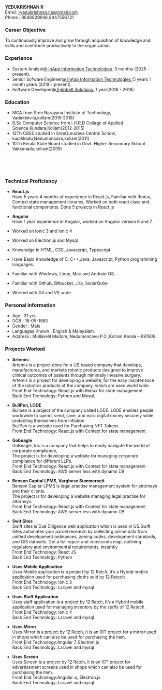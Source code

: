 **YEDUKRISHNAN R** <br>
Email: -yedukrishnan.r.s@gmail.com<br>
Phone : 8848929948,9447556721

### Career Objective

To continuously improve and grow through acquisition of knowledge and skills and contribute productively to the organization.
### Experience
- System Analyst@<a href="https://inapp.com/">  InApp Information Technologies  </a>:3 months (2025 - present).
- Senior Sofware Engineer@<a href="https://inapp.com/">  InApp Information Technologies  </a>:5 years 1 month years (2019 - present).
- Software Developer@<a href="https://www.eglobeits.com/">  EglobeIt Solutions  </a>:1 year(2018 - 2019).


### Education
- MCA from Sree Narayana Institute of Technology, Vadakkevila,kollam(2015-2018)
- B.Sc Computer Science from I.H.R.D Collage of Applied Science,Kundara,Kollam(2012-2015) 
- 12Th CBSE studied in SreeGurudeva Central School, kudikkodu,Nedumoncavu,kollam(2011)
- 10Th Kerala State Board studied in Govt. Higher Secondary School Vakkanadu,kollam(2009)
<br />
<br />
<br />

### Technical Proficiency
- **React.js** <br />
     Have 5 years 4 months of experience in React.js, Familiar with Redux, Context   state management libraries, Worked on both react class and functional components. Done 5 projects in React.js<br />
- **Angular** <br />
     Have 1 year experience in Angular, worked on Angular version 6 and 7.<br />

- Worked on Ionic 3 and Ionic 4<br />
- Worked on Electron.js and Mysql<br />
- Knowledge in HTML, CSS, Javascript, Typescript<br />
- Have Basic Knowledge of C, C++,Java, Javascript, Python programming languages.<br />
- Familiar with Windows, Linux, Mac and Android OS.<br />
- Familiar with Github, Bitbucket, Jira, SonarQube <br />
- Worked with Git and VS code<br />

### Personal Information
- Age : 31 yrs.
- DOB : 16-05-1993
- Gender : Male
- Languages Known : English & Malayalam.
- Address : Mullavelil Madom, Nedumoncavu P.O ,Kollam,Kerala – 691509

### Projects Worked
- **Artemis**:	<br/> Artemis is a project done for a US based company that develops, manufactures, and markets robotic products designed to improve clinical outcomes of patients through minimally invasive surgery.
Artemis is a project for developing a website, for the easy maintenance of the robotics products of the company, which are used world wide.<br/> 
Front End Technology: React.js with Redux for state management <br/>
Back End Technology: Python and Mysql.<br/>

- **BullPen, LODE** <br />
Bullpen is a project of the company called LODE. LODE enables people worldwide to spend, send, save, and earn digital money securely while protecting themselves from inflation.<br/>
BullPen is a website used for Purchasing NFT Tokens <br/>
Front End Technology: React.js with Context for state management <br/>
- **Gobeagle** <br />
	GoBeagle, Inc is a company that helps to easily navigate the world of corporate compliance,<br />
The project is for developing a website for managing corporate compliance for different LLPs. <br/>
Front End Technology: React.js with Context for state management <br />
Back End Technology: AWS server less with dynamo DB <br />

- **Benson Capital LPMS, Varghese Summersett** <br />
	Benson Capital LPMS is legal practise management system for attorneys and their clients.<br />
The project is for developing a website managing legal practise for attorneys.<br />
Front End Technology: React.js with Context for state management <br />
Back End Technology: AWS server less with dynamo DB<br />
- **Swit Sites** <br>
	Swift sites is Due Diligence web application which is used in US.Swift Sites automates your parcel research by collecting online data from unified development ordinances, zoning codes, development standards, and GIS datasets. Get a full report and constraints map, outlining regulatory and environmental requirements, instantly<br />
Front End Technology: React JS <br />
Back End Technology: Python <br />
- **Usxs Mobile Application** <br />
	Usxs Mobile application is a project by 12 Retch, It’s a Hybrid mobile application used for purchasing cloths sold by 12 Retech <br />
Front End Technology: Ionic 3 <br />
Back End Technology: Laravel and mysql <br />
- **Usxs Staff Application** <br />
	Usxs staff application is a project by 12 Retch, It’s a Hybrid mobile application used for managing inventory by the staffs of  12 Retech.<br /> 
Front End Technology: Ionic 4 <br />
Back End Technology: Laravel and mysql  <br />

- **Usxs Mirror** <br />
Usxs Mirror is a project by 12 Retch, It is an IOT project for a mirror used in shops which can also be used for purchasing the item. <br />
Front End Technology:Angular 7, Electron.js <br />
Back End Technology: Laravel and mysql  <br />
- **Usxs Screen** <br />
Usxs Screen is a project by 12 Retch, It is an IOT project for  advertisement screens used in shops which can also be used for purchasing the item. <br />
Front End Technology:Angular..s, Electron.js<br />
Back End Technology: Laravel and mysql  <br />
